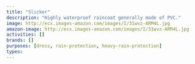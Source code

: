 ```yaml
---
title: "Slicker"
description: "Highly waterproof raincoat generally made of PVC."
image: http://ecx.images-amazon.com/images/I/31wvz-ARM4L.jpg
amazon-image: http://ecx.images-amazon.com/images/I/31wvz-ARM4L.jpg
activities: []
brands: []
purposes: [dress, rain-protection, heavy-rain-protection]
types:
---
```

